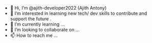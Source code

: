 - 👋 Hi, I’m @ajith-developer2022 (Ajith Antony) 
- 👀 I’m interested in learning new tech/ dev skills to contribute and support the future .
- 🌱 I’m currently learning ...
- 💞️ I’m looking to collaborate on ...
- 📫 How to reach me ...

<!---
ajith-developer2022/ajith-developer2022 is a ✨ special ✨ repository because its `README.md` (this file) appears on your GitHub profile.
You can click the Preview link to take a look at your changes.
--->

